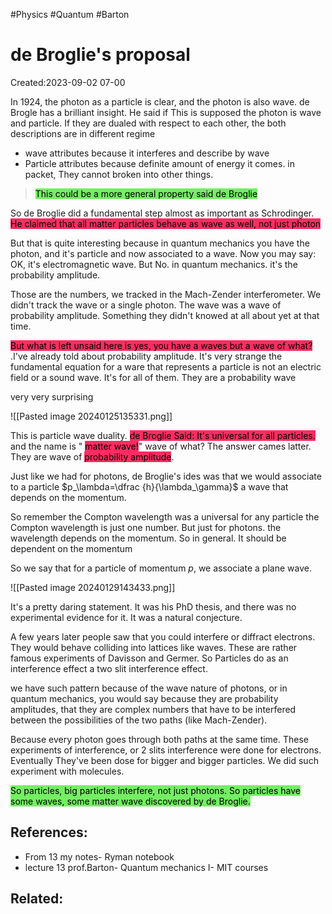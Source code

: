 #Physics #Quantum #Barton 

# de Broglie's proposal
Created:2023-09-02 07-00

In 1924, the photon as a particle is clear, and the photon is also wave. de Brogle has  a brilliant insight. He said if This is supposed the photon is wave and particle. If they are dualed with respect to each other, the both descriptions are in different regime

- wave attributes because it interferes and describe by wave
- Particle attributes because definite amount  of energy it comes. in packet, They cannot broken into other things.
> <mark style="background: #2BE611A6;">This could be a more general property said de Broglie</mark>


So de Broglie did a fundamental step almost as important as Schrodinger. <mark style="background: #FF2C61;">He claimed that all matter particles behave as wave as well, not just photon</mark>

But that is quite interesting because in quantum mechanics you have the photon, and it's particle and now associated to a wave. Now you may say: OK, it's electromagnetic wave. But No. in quantum mechanics. it's the probability amplitude.

Those are the numbers, we tracked in the Mach-Zender interferometer. We didn't track the wave or a single photon. The wave was a wave of probability amplitude. Something they didn't knowed at all about yet at that time.

<mark style="background: #FF2C61;">But what is left unsaid here is yes, you have a waves but a wave of what?</mark> .I've already told about probability amplitude. It's very strange the fundamental equation for a ware that represents a particle is not an electric field or a sound wave. It's for all of them. They are a probability wave

very very surprising

![[Pasted image 20240125135331.png]]



This is particle wave duality. <mark style="background: #FF2C61;">de Broglie Said: It's universal for all particles. </mark>and the name is " <mark style="background: #FF2C61;">matter wave!</mark>" wave of what? The answer cames latter. They are wave of <mark style="background: #FF2C61;">probability amplitude</mark>.



Just like we had for photons, de Broglie's ides was that we would associate to a particle $p_\lambda=\dfrac {h}{\lambda_\gamma}$ a wave that depends on the momentum. 

So remember the Compton wavelength was a universal for any particle the Compton wavelength is just one number. But just for photons. the wavelength depends on the momentum. So in general. It should be dependent on the momentum

So we say that for a particle of momentum $p$, we associate a plane wave.


![[Pasted image 20240129143433.png]]



It's a pretty daring statement. It was his PhD  thesis, and there was no experimental evidence for it. It was a natural conjecture.

A few years later people saw that you could interfere or diffract electrons. They would behave colliding into lattices like waves. These are rather famous experiments of Davisson and Germer.  So Particles do as an interference effect a two slit interference effect.

> 

we have such pattern because of the wave nature of photons, or in quantum mechanics, you would say because they are probability amplitudes, that they are complex numbers that have to be interfered between the possibilities of  the two paths (like Mach-Zender).


Because every photon goes through both paths at the same time. These experiments of interference, or 2 slits interference were done for electrons. Eventually They've been dose for bigger and bigger particles.  We did such experiment with molecules.

<mark style="background: #2BE611A6;">So particles, big particles interfere, not just photons. So particles have some waves, some matter wave discovered by de Broglie.</mark>


## References:
- From 13 my notes- Ryman notebook
- lecture 13 prof.Barton- Quantum mechanics I- MIT courses

## Related:



